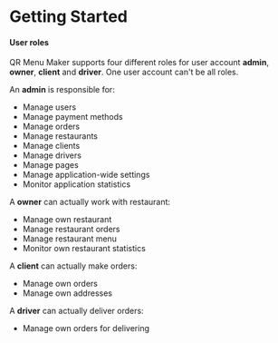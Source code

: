 # Getting Started

#### User roles <a id="41-user-roles"></a>

QR Menu Maker supports four different roles for user account **admin**, **owner**, **client** and **driver**. One user account can't be all roles.

An **admin** is responsible for:

* Manage users
* Manage payment methods
* Manage orders
* Manage restaurants
* Manage clients
* Manage drivers
* Manage pages
* Manage application-wide settings
* Monitor application statistics

A **owner** can actually work with restaurant:

* Manage own restaurant
* Manage restaurant orders
* Manage restaurant menu
* Monitor own restaurant statistics

A **client** can actually make orders:

* Manage own orders
* Manage own addresses

A **driver** can actually deliver orders:

* Manage own orders for delivering







